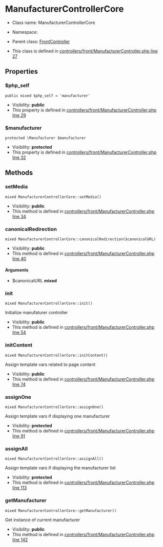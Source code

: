 ManufacturerControllerCore
===============






* Class name: ManufacturerControllerCore
* Namespace: 
* Parent class: [FrontController](FrontControllerCore)

* This class is defined in [controllers/front/ManufacturerController.php line 27](https://github.com/PrestaShop/PrestaShop/blob/1.6.1.1/controllers/front/ManufacturerController.php#27)





Properties
----------


### $php_self

    public mixed $php_self = 'manufacturer'





* Visibility: **public**
* This property is defined in [controllers/front/ManufacturerController.php line 29](https://github.com/PrestaShop/PrestaShop/blob/1.6.1.1/controllers/front/ManufacturerController.php#29)


### $manufacturer

    protected \Manufacturer $manufacturer





* Visibility: **protected**
* This property is defined in [controllers/front/ManufacturerController.php line 32](https://github.com/PrestaShop/PrestaShop/blob/1.6.1.1/controllers/front/ManufacturerController.php#32)


Methods
-------


### setMedia

    mixed ManufacturerControllerCore::setMedia()





* Visibility: **public**
* This method is defined in [controllers/front/ManufacturerController.php line 34](https://github.com/PrestaShop/PrestaShop/blob/1.6.1.1/controllers/front/ManufacturerController.php#34)




### canonicalRedirection

    mixed ManufacturerControllerCore::canonicalRedirection($canonicalURL)





* Visibility: **public**
* This method is defined in [controllers/front/ManufacturerController.php line 40](https://github.com/PrestaShop/PrestaShop/blob/1.6.1.1/controllers/front/ManufacturerController.php#40)


#### Arguments
* $canonicalURL **mixed**



### init

    mixed ManufacturerControllerCore::init()

Initialize manufaturer controller



* Visibility: **public**
* This method is defined in [controllers/front/ManufacturerController.php line 54](https://github.com/PrestaShop/PrestaShop/blob/1.6.1.1/controllers/front/ManufacturerController.php#54)




### initContent

    mixed ManufacturerControllerCore::initContent()

Assign template vars related to page content



* Visibility: **public**
* This method is defined in [controllers/front/ManufacturerController.php line 74](https://github.com/PrestaShop/PrestaShop/blob/1.6.1.1/controllers/front/ManufacturerController.php#74)




### assignOne

    mixed ManufacturerControllerCore::assignOne()

Assign template vars if displaying one manufacturer



* Visibility: **protected**
* This method is defined in [controllers/front/ManufacturerController.php line 91](https://github.com/PrestaShop/PrestaShop/blob/1.6.1.1/controllers/front/ManufacturerController.php#91)




### assignAll

    mixed ManufacturerControllerCore::assignAll()

Assign template vars if displaying the manufacturer list



* Visibility: **protected**
* This method is defined in [controllers/front/ManufacturerController.php line 113](https://github.com/PrestaShop/PrestaShop/blob/1.6.1.1/controllers/front/ManufacturerController.php#113)




### getManufacturer

    mixed ManufacturerControllerCore::getManufacturer()

Get instance of current manufacturer



* Visibility: **public**
* This method is defined in [controllers/front/ManufacturerController.php line 142](https://github.com/PrestaShop/PrestaShop/blob/1.6.1.1/controllers/front/ManufacturerController.php#142)



